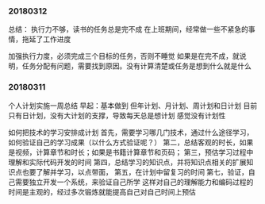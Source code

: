 ### 20180312
总结：
执行力不够，读书的任务总是完不成
在上班期间，经常做一些不紧急的事情，拖延了工作进度

加强执行力度，必须完成三个目标的任务，否则不睡觉
如果是在完不成，就说明，任务分配有问题，需要找到原因。没有计算清楚或任务是想到什么就是什么


### 20180311    
个人计划实施一周总结
早起：基本做到
但年计划、月计划、周计划和日计划
目前只有日计划，没有大计划的支撑，导致每天总是想计划
感觉没有计划性

如何把技术的学习安排成计划
首先，需要学习哪几门技术，通过什么途径学习，如何验证自己的学习成果（以什么方式验证呢？）
第二，总结客观的时长，如果是视频，计算章节和时长；如果是书籍计算章节和页码； 
第三，预估学习过程中理解和实际代码开发的时间
第四，总结学习的知识点，并将知识点相关的扩展知识点也要了解并学习，以点带面，
第五，在计划中留复习的时间
第七，验证，自己需要独立开发一个系统，来验证自己所学
这样对自己的理解能力和编码过程的时间是主观的，经过多次锻炼就能提高自己对自己时间上预估


